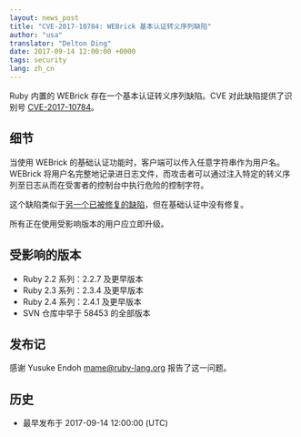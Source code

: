 ```yaml
---
layout: news_post
title: "CVE-2017-10784: WEBrick 基本认证转义序列缺陷"
author: "usa"
translator: "Delton Ding"
date: 2017-09-14 12:00:00 +0000
tags: security
lang: zh_cn
---
```


Ruby 内置的 WEBrick 存在一个基本认证转义序列缺陷。CVE 对此缺陷提供了识别号 [CVE-2017-10784](http://cve.mitre.org/cgi-bin/cvename.cgi?name=CVE-2017-10784)。

## 细节

当使用 WEBrick 的基础认证功能时，客户端可以传入任意字符串作为用户名。WEBrick 将用户名完整地记录进日志文件，而攻击者可以通过注入特定的转义序列至日志从而在受害者的控制台中执行危险的控制字符。

这个缺陷类似于[另一个已被修复的缺陷](/en/news/2010/01/10/webrick-escape-sequence-injection/)，但在基础认证中没有修复。

所有正在使用受影响版本的用户应立即升级。

## 受影响的版本

* Ruby 2.2 系列：2.2.7 及更早版本
* Ruby 2.3 系列：2.3.4 及更早版本
* Ruby 2.4 系列：2.4.1 及更早版本
* SVN 仓库中早于 58453 的全部版本

## 发布记

感谢 Yusuke Endoh <mame@ruby-lang.org> 报告了这一问题。

## 历史

* 最早发布于 2017-09-14 12:00:00 (UTC)
